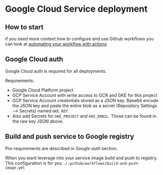 # Google Cloud Service deployment

## How to start

if you need more context how to configure and use Github workflows you can look at [automating your workflow with actions](https://help.github.com/en/actions/automating-your-workflow-with-github-actions/configuring-a-workflow)

## Google Cloud auth

Google Cloud auth is required for all deployments.

Requirements:

- Google Cloud Platform project
- GCP Service Account with write access to GCR and GKE for this project
- GCP Service Account credentials stored as a JSON key. Base64 encode the JSON key and paste the entire blob as a secret (Repository Settings --> Secrets) named `GKE_KEY`.
- Also add Secrets for `GKE_PROJECT` and `GKE_EMAIL`. Those can be found in the raw key JSON above.

## Build and push service to Google registry

Pre-requirements are described in _Google auth_ section.

When you want leverage into your service image build and push to registry. This configuration is for you `./.github/workflows/build-and-push-image.yml`
